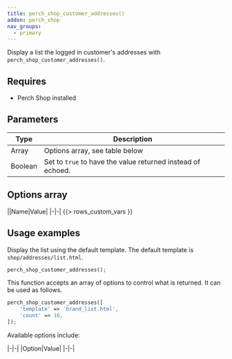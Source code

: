 ```yaml
---
title: perch_shop_customer_addresses()
addon: perch_shop
nav_groups:
  - primary
---
```


Display a list the logged in customer's addresses with `perch_shop_customer_addresses()`.

## Requires

- Perch Shop installed

## Parameters

| Type | Description |
|-|-|
| Array   | Options array, see table below |
| Boolean | Set to `true` to have the value returned instead of echoed. |


## Options array

||Name|Value|
|-|-|
{{> rows_custom_vars }}

## Usage examples

Display the list using the default template. The default template is `shop/addresses/list.html`.

```php
perch_shop_customer_addresses();
```

This function accepts an array of options to control what is returned. It can be used as follows.

```php
perch_shop_customer_addresses([
    'template' => 'brand_list.html',
    'count' => 10,
]);
```

Available options include:

|-|-|
|Option|Value|
|-|-|

